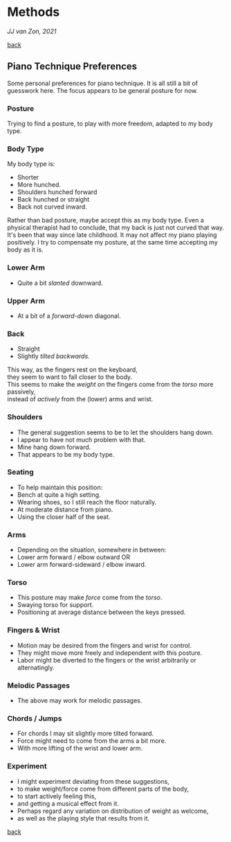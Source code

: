 Methods
=======

*JJ van Zon, 2021*

[back](./README.md)

Piano Technique Preferences
---------------------------

Some personal preferences for piano technique. It is all still a bit of guesswork here. The focus appears to be general posture for now.

### Posture

Trying to find a posture, to play with more freedom, adapted to my body type.

### Body Type

My body type is:

- Shorter
- More hunched.
- Shoulders hunched forward
- Back hunched or straight
- Back not curved inward.

Rather than bad posture, maybe accept this as my body type. Even a physical therapist had to conclude, that my back is just not curved that way. It's been that way since late childhood. It may not affect my piano playing positively. I try to compensate my posture, at the same time accepting my body as it is.

### Lower Arm

- Quite a bit *slanted* downward.

### Upper Arm

- At a bit of a *forward-down* diagonal.
 
### Back

- Straight
- Slightly *tilted backwards*.

This way, as the fingers rest on the keyboard,  
they seem to want to fall closer to the body.  
This seems to make the *weight* on the fingers come from the *torso* more passively,  
instead of *actively* from the (lower) arms and wrist. 

### Shoulders

- The general suggestion seems to be to let the shoulders hang down.
- I appear to have not much problem with that.
- Mine hang down forward.
- That appears to be my body type.

### Seating

- To help maintain this position:
- Bench at quite a high setting.
- Wearing shoes, so I still reach the floor naturally.
- At moderate distance from piano.  
- Using the closer half of the seat.

### Arms

- Depending on the situation, somewhere in between:
- Lower arm forward / elbow outward OR
- Lower arm forward-sideward / elbow inward.

### Torso

- This posture may make *force* come from the *torso*.
- Swaying torso for support.
- Positioning at average distance between the keys pressed.

### Fingers & Wrist

- Motion may be desired from the fingers and wrist for control.
- They might move more freely and independent with this posture.
- Labor might be diverted to the fingers or the wrist arbitrarily or alternatingly.

### Melodic Passages

- The above may work for melodic passages.  

### Chords / Jumps

- For chords I may sit slightly more tilted forward.
- Force might need to come from the arms a bit more.
- With more lifting of the wrist and lower arm.

### Experiment

- I might experiment deviating from these suggestions,  
- to make weight/force come from different parts of the body,  
- to start actively feeling this,  
- and getting a musical effect from it.
- Perhaps regard any variation on distribution of weight as welcome,  
- as well as the playing style that results from it.

[back](./README.md)